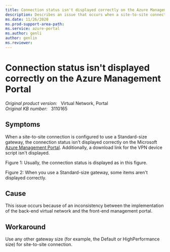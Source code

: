 ```yaml
---
title: Connection status isn't displayed correctly on the Azure Management Portal
description: Describes an issue that occurs when a site-to-site connection is configured to use a Standard-size gateway.
ms.date: 11/26/2020
ms.prod-support-area-path: 
ms.service: azure-portal
ms.author: genli
author: genlin
ms.reviewer: 
---
```

# Connection status isn't displayed correctly on the Azure Management Portal

_Original product version:_ &nbsp; Virtual Network, Portal  
_Original KB number:_ &nbsp; 3110165

## Symptoms

When a site-to-site connection is configured to use a Standard-size gateway, the connection status isn't displayed correctly on the Microsoft [Azure Management Portal](https://portal.azure.com/). Additionally, a download link for the VPN device script isn't displayed.

Figure 1: Usually, the connection status is displayed as in this figure.

Figure 2: When you use a Standard-size gateway, some items aren't displayed correctly.

## Cause

This issue occurs because of an inconsistency between the implementation of the back-end virtual network and the front-end management portal.

## Workaround

Use any other gateway size (for example, the Default or HighPerformance size) for site-to-site connection.
